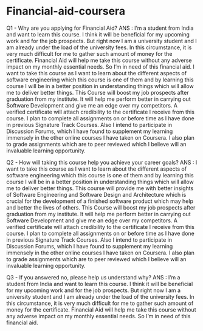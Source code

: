 # Financial-aid-coursera
Q1 - Why are you applying for Financial Aid?
ANS : I’m a student from India and want to learn this course. I think it will be beneficial for my upcoming work and for the job prospects. But right now I am a university student and I am already under the load of the university fees. In this circumstance, it is very much difficult for me to gather such amount of money for the certificate. Financial Aid will help me take this course without any adverse impact on my monthly essential needs.  So I’m in need of this financial aid.
I want to take this course as I want to learn about the different aspects of software engineering which this course is one of them and by learning this course I will be in a better position in understanding things which will allow me to deliver better things.
This Course will boost my job prospects after graduation from my institute. It will help me perform better in carrying out Software Development and give me an edge over my competitors. A verified certificate will attach credibility to the certificate I receive from this course.
I plan to complete all assignments on or before time as I have done in previous Signature Track Courses. Also I intend to participate in Discussion Forums, which I have found to supplement my learning immensely in the other online courses I have taken on Coursera. I also plan to grade assignments which are to peer reviewed which I believe will an invaluable learning opportunity.

Q2 - How will taking this course help you achieve your career goals?
ANS : I want to take this course as I want to learn about the different aspects of software engineering which this course is one of them and by learning this course I will be in a better position in understanding things which will allow me to deliver better things.
This course will provide me with better insights of Software Engineering and Software Design and Architecture which is crucial for the development of a finished software product which may help and better the lives of others.
This Course will boost my job prospects after graduation from my institute. It will help me perform better in carrying out Software Development and give me an edge over my competitors. A verified certificate will attach credibility to the certificate I receive from this course.
I plan to complete all assignments on or before time as I have done in previous Signature Track Courses. Also I intend to participate in Discussion Forums, which I have found to supplement my learning immensely in the other online courses I have taken on Coursera. I also plan to grade assignments which are to peer reviewed which I believe will an invaluable learning opportunity.

Q3 - If you answered no, please help us understand why?
ANS : I’m a student from India and want to learn this course. I think it will be beneficial for my upcoming work and for the job prospects. But right now I am a university student and I am already under the load of the university fees. In this circumstance, it is very much difficult for me to gather such amount of money for the certificate. Financial Aid will help me take this course without any adverse impact on my monthly essential needs.  So I’m in need of this financial aid.
